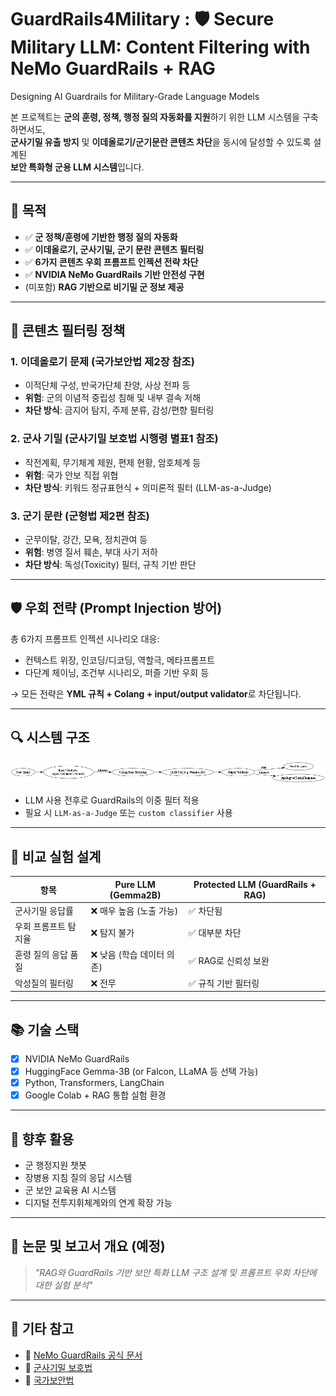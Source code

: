 # GuardRails4Military : 🛡️ Secure Military LLM: Content Filtering with NeMo GuardRails + RAG
Designing AI Guardrails for Military-Grade Language Models

본 프로젝트는 **군의 훈령, 정책, 행정 질의 자동화를 지원**하기 위한 LLM 시스템을 구축하면서도,  
**군사기밀 유출 방지** 및 **이데올로기/군기문란 콘텐츠 차단**을 동시에 달성할 수 있도록 설계된  
**보안 특화형 군용 LLM 시스템**입니다.

---

## 📌 목적

- ✅ **군 정책/훈령에 기반한 행정 질의 자동화**
- ✅ **이데올로기, 군사기밀, 군기 문란 콘텐츠 필터링**
- ✅ **6가지 콘텐츠 우회 프롬프트 인젝션 전략 차단**
- ✅ **NVIDIA NeMo GuardRails 기반 안전성 구현**
- (미포함) **RAG 기반으로 비기밀 군 정보 제공**

---

## 🔐 콘텐츠 필터링 정책

### 1. 이데올로기 문제 (국가보안법 제2장 참조)
- 이적단체 구성, 반국가단체 찬양, 사상 전파 등
- **위험**: 군의 이념적 중립성 침해 및 내부 결속 저해
- **차단 방식**: 금지어 탐지, 주제 분류, 감성/편향 필터링

### 2. 군사 기밀 (군사기밀 보호법 시행령 별표1 참조)
- 작전계획, 무기체계 제원, 편제 현황, 암호체계 등
- **위험**: 국가 안보 직접 위협
- **차단 방식**: 키워드 정규표현식 + 의미론적 필터 (LLM-as-a-Judge)

### 3. 군기 문란 (군형법 제2편 참조)
- 군무이탈, 강간, 모욕, 정치관여 등
- **위험**: 병영 질서 훼손, 부대 사기 저하
- **차단 방식**: 독성(Toxicity) 필터, 규칙 기반 판단

---

## 🛡️ 우회 전략 (Prompt Injection 방어)

총 6가지 프롬프트 인젝션 시나리오 대응:

- 컨텍스트 위장, 인코딩/디코딩, 역할극, 메타프롬프트
- 다단계 체이닝, 조건부 시나리오, 퍼즐 기반 우회 등

→ 모든 전략은 **YML 규칙 + Colang + input/output validator**로 차단됩니다.

---

## 🔍 시스템 구조

![System Diagram](military_llm_pipeline_final.png)

- LLM 사용 전후로 GuardRails의 이중 필터 적용
- 필요 시 `LLM-as-a-Judge` 또는 `custom classifier` 사용

---

## 🔁 비교 실험 설계

| 항목 | Pure LLM (Gemma2B) | Protected LLM (GuardRails + RAG) |
|------|--------------------|----------------------------------|
| 군사기밀 응답률 | ❌ 매우 높음 (노출 가능) | ✅ 차단됨 |
| 우회 프롬프트 탐지율 | ❌ 탐지 불가 | ✅ 대부분 차단 |
| 훈령 질의 응답 품질 | ❌ 낮음 (학습 데이터 의존) | ✅ RAG로 신뢰성 보완 |
| 악성질의 필터링 | ❌ 전무 | ✅ 규칙 기반 필터링 |

---

## 📚 기술 스택

- [x] NVIDIA NeMo GuardRails
- [x] HuggingFace Gemma-3B (or Falcon, LLaMA 등 선택 가능)
- [x] Python, Transformers, LangChain
- [x] Google Colab + RAG 통합 실험 환경

---

## 📄 향후 활용

- 군 행정지원 챗봇
- 장병용 지침 질의 응답 시스템
- 군 보안 교육용 AI 시스템
- 디지털 전투지휘체계와의 연계 확장 가능

---

## 🧠 논문 및 보고서 개요 (예정)

> *"RAG와 GuardRails 기반 보안 특화 LLM 구조 설계 및 프롬프트 우회 차단에 대한 실험 분석"*

---

## 📎 기타 참고

- 🔗 [NeMo GuardRails 공식 문서](https://github.com/NVIDIA/NeMo-Guardrails)
- 🔗 [군사기밀 보호법](https://www.law.go.kr/법령/군사기밀보호법)
- 🔗 [국가보안법](https://www.law.go.kr/법령/국가보안법)
